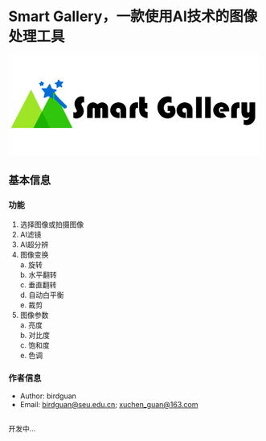 # Smart Gallery，一款使用AI技术的图像处理工具
![](imgs/logo.jpg)
## 基本信息
### 功能
1. 选择图像或拍摄图像
2. AI滤镜
3. AI超分辨
4. 图像变换  
   a. 旋转  
   b. 水平翻转  
   c. 垂直翻转  
   d. 自动白平衡  
   e. 裁剪
5. 图像参数  
   a. 亮度  
   b. 对比度  
   c. 饱和度  
   e. 色调
### 作者信息
- Author: birdguan
- Email: birdguan@seu.edu.cn; xuchen_guan@163.com

##

开发中...